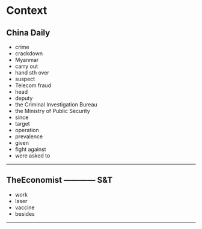 # Context
## China Daily
* crime
* crackdown
* Myanmar
* carry out
* hand sth over
* suspect
* Telecom fraud
* head
* deputy
* the Criminal Investigation Bureau
* the Ministry of Public Security
* since
* target
* operation
* prevalence
* given
* fight against
* were asked to

--- 

## TheEconomist ———— S&T
* work
* laser
* vaccine
* besides

---
